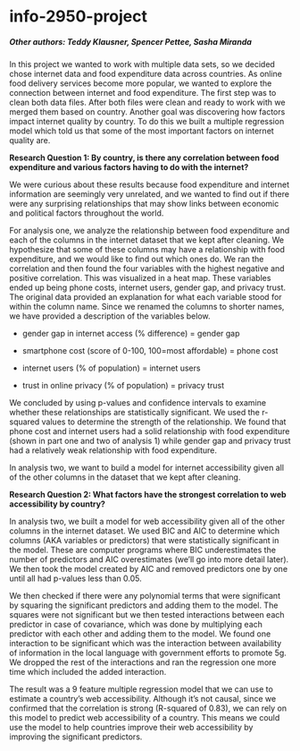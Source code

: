 # info-2950-project
##### Other authors: Teddy Klausner, Spencer Pettee, Sasha Miranda

In this project we wanted to work with multiple data sets, so we decided chose internet data and food expenditure data across countries. As online food delivery services become more popular, we wanted to explore the connection between internet and food expenditure. The first step was to clean both data files. After both files were clean and ready to work with we merged them based on country. Another goal was discovering how factors impact internet quality by country. To do this we built a multiple regression model which told us that some of the most important factors on internet quality are. 

**Research Question 1: By country, is there any correlation between food expenditure and various factors having to do with the internet?**

We were curious about these results because food expenditure and internet information are seemingly very unrelated, and we wanted to find out if there were any surprising relationships that may show links between economic and political factors throughout the world. 

For analysis one, we analyze the relationship between food expenditure and each of the columns in the internet dataset that we kept after cleaning. We hypothesize that some of these columns may have a relationship with food expenditure, and we would like to find out which ones do. We ran the correlation and then found the four variables with the highest negative and positive correlation. This was visualized in a heat map. These variables ended up being phone costs, internet users, gender gap, and privacy trust. The original data provided an explanation for what each variable stood for within the column name. Since we renamed the columns to shorter names, we have provided a description of the variables below.

- gender gap in internet access (% difference) = gender gap

- smartphone cost (score of 0-100, 100=most affordable) = phone cost

- internet users (% of population) = internet users

- trust in online privacy (% of population) = privacy trust

We concluded by using p-values and confidence intervals to examine whether these relationships are statistically significant. We used the r-squared values to determine the strength of the relationship. We found that phone cost and internet users had a solid relationship with food expenditure (shown in part one and two of analysis 1) while gender gap and privacy trust had a relatively weak relationship with food expenditure. 
 
In analysis two, we want to build a model for internet accessibility given all of the other columns in the dataset that we kept after cleaning. 

**Research Question 2: What factors have the strongest correlation to web accessibility by country?**

In analysis two, we built a model for web accessibility given all of the other columns in the internet dataset. 
We used BIC and AIC to determine which columns (AKA variables or predictors) that were statistically significant in the model. These are computer programs where BIC underestimates the number of predictors and AIC overestimates (we’ll go into more detail later). We then took the model created by AIC and removed predictors one by one until all had p-values less than 0.05.

We then checked if there were any polynomial terms that were significant by squaring the significant predictors and adding them to the model. The squares were not significant but we then tested interactions between each predictor in case of covariance, which was done by multiplying each predictor with each other and adding them to the model. We found one interaction to be significant which was the interaction between availability of information in the local language with government efforts to promote 5g. We dropped the rest of the interactions and ran the regression one more time which included the added interaction. 

The result was a 9 feature multiple regression model that we can use to estimate a country’s web accessibility. Although it’s not causal, since we confirmed that the correlation is strong (R-squared of 0.83), we can rely on this model to predict web accessibility of a country. This means we could use the model to help countries improve their web accessibility by improving the significant predictors.



